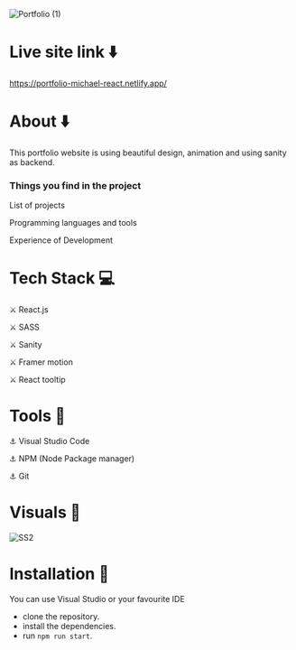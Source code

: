 ![Portfolio (1)](https://user-images.githubusercontent.com/93304640/156385024-4d854f9e-0fbc-4ef9-bd70-5187be76858d.png)

# Live site link ⬇️

https://portfolio-michael-react.netlify.app/

# About ⬇️

This portfolio website is using beautiful design, animation and using sanity as backend.

<h3>Things you find in the project</h3>

List of projects

Programming languages and tools 

Experience of Development 



# Tech Stack 💻

⚔️ React.js

⚔️ SASS

⚔️ Sanity

⚔️ Framer motion

⚔️ React tooltip

# Tools 🔧

⚓ Visual Studio Code

⚓ NPM (Node Package manager)

⚓ Git


# Visuals 🌻

![SS2](https://user-images.githubusercontent.com/93304640/156408696-b12c3f49-b45b-4359-92ad-954e84f69f28.png)

# Installation 🔏


You can use Visual Studio or your favourite IDE

- clone the repository.
- install the dependencies.
- run `npm run start`.
